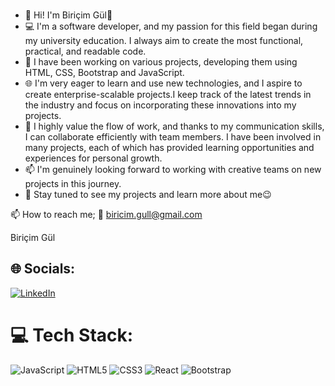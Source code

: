 ### 
- 👋 Hi! I'm Biriçim Gül👋
- 💻 I'm a software developer, and my passion for this field began during my university education. I always aim to create the most functional, practical, and readable code.
- 👀 I have been working on various projects, developing them using HTML, CSS, Bootstrap and JavaScript. 
- 🌐 I'm very eager to learn and use new technologies, and I aspire to create enterprise-scalable projects.I keep track of the latest trends in the industry and focus on incorporating these innovations into my projects.
- 💞️ I highly value the flow of work, and thanks to my communication skills, I can collaborate efficiently with team members. I have been involved in many projects, each of which has provided learning opportunities and experiences for personal growth.
- 📫 I'm genuinely looking forward to working with creative teams on new projects in this journey.
- 💫 Stay tuned to see my projects and learn more about me😉

📫 How to reach me; 📧 biricim.gull@gmail.com

  Biriçim Gül

## 🌐 Socials:
[![LinkedIn](https://img.shields.io/badge/LinkedIn-%230077B5.svg?logo=linkedin&logoColor=white)](https://linkedin.com/in/biricimgul) 

# 💻 Tech Stack:
![JavaScript](https://img.shields.io/badge/javascript-%23323330.svg?style=for-the-badge&logo=javascript&logoColor=%23F7DF1E) ![HTML5](https://img.shields.io/badge/html5-%23E34F26.svg?style=for-the-badge&logo=html5&logoColor=white) ![CSS3](https://img.shields.io/badge/css3-%231572B6.svg?style=for-the-badge&logo=css3&logoColor=white) ![React](https://img.shields.io/badge/react-%2320232a.svg?style=for-the-badge&logo=react&logoColor=%2361DAFB) ![Bootstrap](https://img.shields.io/badge/bootstrap-%23563D7C.svg?style=for-the-badge&logo=bootstrap&logoColor=white)
<!-- Proudly created with GPRM ( https://gprm.itsvg.in ) -->

<!--
**biricimgul/biricimgul** is a ✨ _special_ ✨ repository because its `README.md` (this file) appears on your GitHub profile.

Here are some ideas to get you started:

- 🔭 I’m currently working on ...
- 🌱 I’m currently learning ...
- 👯 I’m looking to collaborate on ...
- 🤔 I’m looking for help with ...
- 💬 Ask me about ...
- 📫 How to reach me: ...
- 😄 Pronouns: ...
- ⚡ Fun fact: ...
-->
